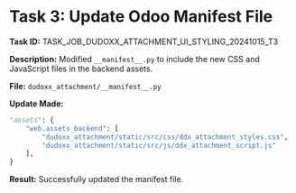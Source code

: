 # Task 3: Update Odoo Manifest File

**Task ID:** TASK_JOB_DUDOXX_ATTACHMENT_UI_STYLING_20241015_T3

**Description:** Modified `__manifest__.py` to include the new CSS and JavaScript files in the backend assets.

**File:** `dudoxx_attachment/__manifest__.py`

**Update Made:**

```python
"assets": {
    "web.assets_backend": [
        "dudoxx_attachment/static/src/css/ddx_attachment_styles.css",
        "dudoxx_attachment/static/src/js/ddx_attachment_script.js"
    ],
}
```

**Result:** Successfully updated the manifest file.
